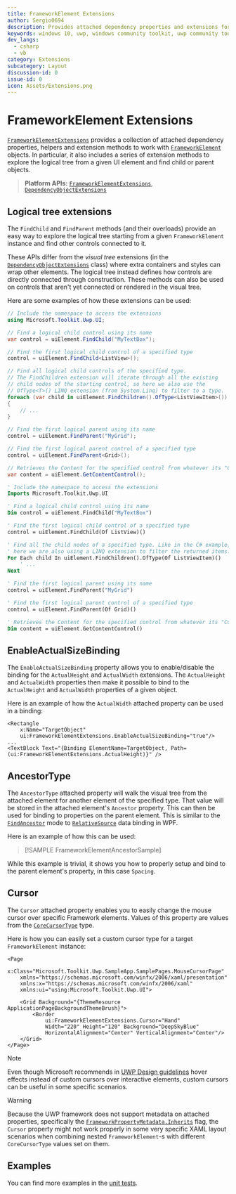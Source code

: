 ```yaml
---
title: FrameworkElement Extensions
author: Sergio0694
description: Provides attached dependency properties and extensions for the FrameworkElement type.
keywords: windows 10, uwp, windows community toolkit, uwp community toolkit, uwp toolkit, FrameworkElement, extensions
dev_langs:
  - csharp
  - vb
category: Extensions
subcategory: Layout
discussion-id: 0
issue-id: 0
icon: Assets/Extensions.png
---
```


# FrameworkElement Extensions

[`FrameworkElementExtensions`](/dotnet/api/microsoft.toolkit.uwp.ui.frameworkelementextensions) provides a collection of attached dependency properties, helpers and extension methods to work with [`FrameworkElement`](/uwp/api/windows.ui.xaml.frameworkelement) objects. In particular, it also includes a series of extension methods to explore the logical tree from a given UI element and find child or parent objects.

> **Platform APIs:** [`FrameworkElementExtensions`](/dotnet/api/microsoft.toolkit.uwp.ui.frameworkelementextensions), [`DependencyObjectExtensions`](/dotnet/api/microsoft.toolkit.uwp.ui.DependencyObjectExtensions)

## Logical tree extensions

The `FindChild` and `FindParent` methods (and their overloads) provide an easy way to explore the logical tree starting from a given `FrameworkElement` instance and find other controls connected to it.

These APIs differ from the *visual tree* extensions (in the [`DependencyObjectExtensions`](/dotnet/api/microsoft.toolkit.uwp.ui.DependencyObjectExtensions) class) where extra containers and styles can wrap other elements. The logical tree instead defines how controls are directly connected through construction. These methods can also be used on controls that aren't yet connected or rendered in the visual tree.

Here are some examples of how these extensions can be used:

```csharp
// Include the namespace to access the extensions
using Microsoft.Toolkit.Uwp.UI;

// Find a logical child control using its name
var control = uiElement.FindChild("MyTextBox");

// Find the first logical child control of a specified type
control = uiElement.FindChild<ListView>();

// Find all logical child controls of the specified type.
// The FindChildren extension will iterate through all the existing
// child nodes of the starting control, so here we also use the
// OfType<T>() LINQ extension (from System.Linq) to filter to a type.
foreach (var child in uiElement.FindChildren().OfType<ListViewItem>())
{
    // ...
}

// Find the first logical parent using its name
control = uiElement.FindParent("MyGrid");

// Find the first logical parent control of a specified type
control = uiElement.FindParent<Grid>();

// Retrieves the Content for the specified control from whatever its "Content" property may be
var content = uiElement.GetContentControl();
```

```vb
' Include the namespace to access the extensions
Imports Microsoft.Toolkit.Uwp.UI

' Find a logical child control using its name
Dim control = uiElement.FindChild("MyTextBox")

' Find the first logical child control of a specified type
control = uiElement.FindChild(Of ListView)()

' Find all the child nodes of a specified type. Like in the C# example,
' here we are also using a LINQ extension to filter the returned items.
For Each child In uiElement.FindChildren().OfType(Of ListViewItem)()
    ' ...
Next

' Find the first logical parent using its name
control = uiElement.FindParent("MyGrid")

' Find the first logical parent control of a specified type
control = uiElement.FindParent(Of Grid)()

' Retrieves the Content for the specified control from whatever its "Content" property may be
Dim content = uiElement.GetContentControl()
```

## EnableActualSizeBinding

The `EnableActualSizeBinding` property allows you to enable/disable the binding for the `ActualHeight` and `ActualWidth` extensions. The `ActualHeight` and `ActualWidth` properties then make it possible to bind to the `ActualHeight` and `ActualWidth` properties of a given object.

Here is an example of how the `ActualWidth` attached property can be used in a binding:

```xaml
<Rectangle
    x:Name="TargetObject"
    ui:FrameworkElementExtensions.EnableActualSizeBinding="true"/>
...
<TextBlock Text="{Binding ElementName=TargetObject, Path=(ui:FrameworkElementExtensions.ActualHeight)}" />
```

## AncestorType

The `AncestorType` attached property will walk the visual tree from the attached element for another element of the specified type.  That value will be stored in the attached element's `Ancestor` property.  This can then be used for binding to properties on the parent element.  This is similar to the [`FindAncestor`](/dotnet/api/system.windows.data.relativesourcemode) mode to [`RelativeSource`](/dotnet/desktop/wpf/advanced/relativesource-markupextension) data binding in WPF.

Here is an example of how this can be used:

> [!SAMPLE FrameworkElementAncestorSample]

While this example is trivial, it shows you how to properly setup and bind to the parent element's property, in this case `Spacing`.

## Cursor

The `Cursor` attached property enables you to easily change the mouse cursor over specific Framework elements. Values of this property are values from the [`CoreCursorType`](/uwp/api/windows.ui.core.corecursortype) type.

Here is how you can easily set a custom cursor type for a target `FrameworkElement` instance:

```xaml
<Page
    x:Class="Microsoft.Toolkit.Uwp.SampleApp.SamplePages.MouseCursorPage"
    xmlns="https://schemas.microsoft.com/winfx/2006/xaml/presentation"
    xmlns:x="https://schemas.microsoft.com/winfx/2006/xaml"
    xmlns:ui="using:Microsoft.Toolkit.Uwp.UI">

    <Grid Background="{ThemeResource ApplicationPageBackgroundThemeBrush}">
        <Border
            ui:FrameworkElementExtensions.Cursor="Hand"
            Width="220" Height="120" Background="DeepSkyBlue"
            HorizontalAlignment="Center" VerticalAlignment="Center"/>
    </Grid>
</Page>
```

> [!NOTE]
> Even though Microsoft recommends in [UWP Design guidelines](/uwp/input-and-devices/mouse-interactions#cursors) hover effects instead of custom cursors over interactive elements, custom cursors can be useful in some specific scenarios.

> [!WARNING]
> Because the UWP framework does not support metadata on attached properties, specifically the [`FrameworkPropertyMetadata.Inherits`](/dotnet/api/system.windows.frameworkpropertymetadata.-ctor#System_Windows_FrameworkPropertyMetadata__ctor_System_Object_System_Windows_FrameworkPropertyMetadataOptions_System_Windows_PropertyChangedCallback_System_Windows_CoerceValueCallback_) flag, the `Cursor` property might not work properly in some very specific XAML layout scenarios when combining nested `FrameworkElement`-s with different `CoreCursorType` values set on them.

## Examples

You can find more examples in the [unit tests](https://github.com/windows-toolkit/WindowsCommunityToolkit/tree/rel/7.1.0/UnitTests).
